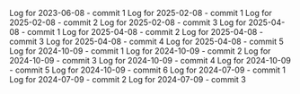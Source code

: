 Log for 2023-06-08 - commit 1
Log for 2025-02-08 - commit 1
Log for 2025-02-08 - commit 2
Log for 2025-02-08 - commit 3
Log for 2025-04-08 - commit 1
Log for 2025-04-08 - commit 2
Log for 2025-04-08 - commit 3
Log for 2025-04-08 - commit 4
Log for 2025-04-08 - commit 5
Log for 2024-10-09 - commit 1
Log for 2024-10-09 - commit 2
Log for 2024-10-09 - commit 3
Log for 2024-10-09 - commit 4
Log for 2024-10-09 - commit 5
Log for 2024-10-09 - commit 6
Log for 2024-07-09 - commit 1
Log for 2024-07-09 - commit 2
Log for 2024-07-09 - commit 3
